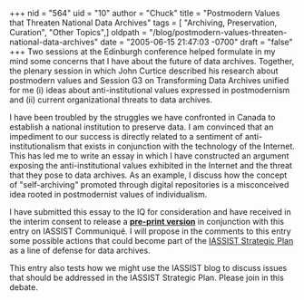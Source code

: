 +++
nid = "564"
uid = "10"
author = "Chuck"
title = "Postmodern Values that Threaten National Data Archives"
tags = [ "Archiving, Preservation, Curation", "Other Topics",]
oldpath = "/blog/postmodern-values-threaten-national-data-archives"
date = "2005-06-15 21:47:03 -0700"
draft = "false"
+++
Two sessions at the Edinburgh conference helped formulate in my mind
some concerns that I have about the future of data archives. Together,
the plenary session in which John Curtice described his research about
postmodern values and Session G3 on Transforming Data Archives unified
for me (i) ideas about anti-institutional values expressed in
postmodernism and (ii) current organizational threats to data archives.

I have been troubled by the struggles we have confronted in Canada to
establish a national institution to preserve data. I am convinced that
an impediment to our success is directly related to a sentiment of
anti-institutionalism that exists in conjunction with the technology of
the Internet. This has led me to write an essay in which I have
constructed an argument exposing the anti-institutional values exhibited
in the Internet and the threat that they pose to data archives. As an
example, I discuss how the concept of \"self-archiving\" promoted
through digital repositories is a misconceived idea rooted in
postmodernist values of individualism.

I have submitted this essay to the IQ for consideration and have
received in the interim consent to release a [**pre-print
version**](http://datalib.library.ualberta.ca/~humphrey/Postmodern_and_Data.htm)
in conjunction with this entry on IASSIST Communiqué. I will propose in
the comments to this entry some possible actions that could become part
of the [IASSIST Strategic
Plan](http://www.iassistdata.org/membership/plan_june2004.pdf) as a line
of defense for data archives.

This entry also tests how we might use the IASSIST blog to discuss
issues that should be addressed in the IASSIST Strategic Plan. Please
join in this debate.
